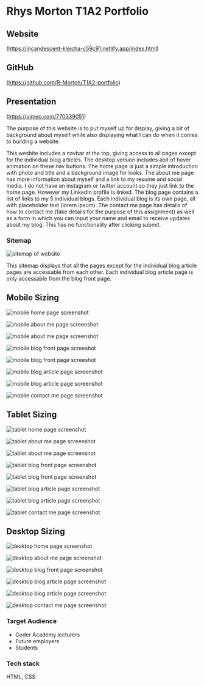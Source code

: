 # Rhys Morton T1A2 Portfolio

## Website
(https://incandescent-kleicha-c59c91.netlify.app/index.html)

## GitHub
(https://github.com/R-Morton/T1A2-portfolio)

## Presentation
(https://vimeo.com/770339051)

The purpose of this website is to put myself up for display, giving a bit of background about myself while also displaying what I can do when it comes to building a website.

This wesbite includes a navbar at the top, giving access to all pages except for the individual blog articles. The desktop version includes abit of hover animation on these nav buttons.
The home page is just a simple introduction with photo and title and a background image for looks.
The about me page has more information about myself and a link to my resume and social media. I do not have an instagram or twitter account so they just link to the home page. However my LinkedIn profile is linked.
The blog page contains a list of links to my 5 individual blogs. Each individual blog is its own page, all with placeholder text (lorem ipsum).
The contact me page has details of how to contact me (fake details for the purpose of this assignment) as well as a form in which you can input your name and email to receive updates about my blog. This has no functionality after clicking submit.


### Sitemap
![sitemap of website](./docs/sitemap.png "")

This sitemap displays that all the pages except for the individual blog article pages are accessable from each other. Each individual blog article page is only accessable from the blog front page.

## Mobile Sizing


![mobile home page screenshot](./docs/screenshots/mobile/home-page-mobile.png "Home Page")


![mobile about me page screenshot](./docs/screenshots/mobile/aboutme-mobile-1.png "About Me Page")


![mobile about me page screenshot](./docs/screenshots/mobile/aboutme-mobile-2.png "About Me Page")


![mobile blog front page screeshot](./docs/screenshots/mobile/blog-front-mobile-1.png "Blog Front Page")


![mobile blog front page screeshot](./docs/screenshots/mobile/blog-front-mobile-2.png "Blog Front Page")


![mobile blog article page screenshot](./docs/screenshots/mobile/blog-article-mobile-1.png "Blog Article Page")


![mobile blog article page screenshot](./docs/screenshots/mobile/blog-article-mobile-2.png "Blog Article Page")


![mobile contact me page screenshot](./docs/screenshots/mobile/contact-me-mobile.png "Contact Me Page")


## Tablet Sizing


![tablet home page screenshot](./docs/screenshots/tablet/home-page-tablet.png "Home Page")


![tablet about me page screenshot](./docs/screenshots/tablet/about-me-tablet-1.png "About Me Page")


![tablet about me page screenshot](./docs/screenshots/tablet/about-me-tablet-2.png "About Me Page")


![tablet blog front page screenshot](./docs/screenshots/tablet/blog-front-tablet-1.png "Blog Front Page")


![tablet blog front page screenshot](./docs/screenshots/tablet/blog-front-tablet-2.png "Blog Front Page")


![tablet blog article page screenshot](./docs/screenshots/tablet/blog-article-tablet-1.png "Blog Article Page")


![tablet blog article page screenshot](./docs/screenshots/tablet/blog-article-tablet-2.png "Blog Article Page")


![tablet contact me page screenshot](./docs/screenshots/tablet/contact-me-tablet.png "Contact Me Page")


## Desktop Sizing


![desktop home page screenshot](./docs/screenshots/desktop/home-page-desktop.png "Home Page")


![desktop about me page screenshot](./docs/screenshots/desktop/about-me-desktop.png "About Me Page")


![desktop blog front page screenshot](./docs/screenshots/desktop/blog-front-desktop.png "Blog Front Page")


![desktop blog article page screenshot](./docs/screenshots/desktop/blog-article-desktop-1.png "Blog Article Page")


![desktop blog article page screenshot](./docs/screenshots/desktop/blog-article-desktop-2.png "Blog Article Page")


![desktop contact me page screenshot](./docs/screenshots/desktop/contact-me-destop.png "Contact Me Page")


### Target Audience
* Coder Academy lecturers
* Future employers
* Students

### Tech stack
HTML, CSS

